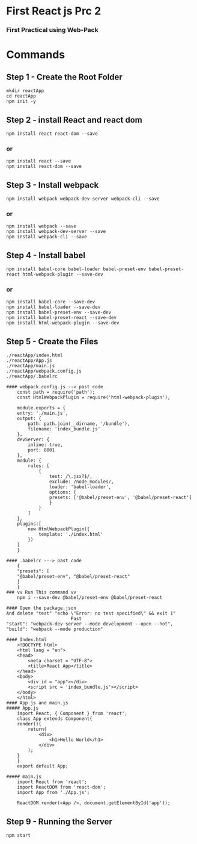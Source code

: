# First React js Prc 2

### First Practical using Web-Pack
# Commands

## Step 1 - Create the Root Folder
    mkdir reactApp
    cd reactApp
    npm init -y

## Step 2 - install React and react dom
    npm install react react-dom --save
### or
    npm install react --save
    npm install react-dom --save

## Step 3 - Install webpack
    npm install webpack webpack-dev-server webpack-cli --save
### or
    npm install webpack --save
    npm install webpack-dev-server --save
    npm install webpack-cli --save

## Step 4 - Install babel
    npm install babel-core babel-loader babel-preset-env babel-preset-react html-webpack-plugin --save-dev
### or 
    npm install babel-core --save-dev
    npm install babel-loader --save-dev
    npm install babel-preset-env --save-dev
    npm install babel-preset-react --save-dev
    npm install html-webpack-plugin --save-dev

## Step 5 - Create the Files
    ./reactApp/index.html
    ./reactApp/App.js
    ./reactApp/main.js
    ./reactApp/webpack.config.js
    ./reactApp/.babelrc

    #### webpack.config.js --> past code
        const path = require('path');
        const HtmlWebpackPlugin = require('html-webpack-plugin');

        module.exports = {
        entry: './main.js',
        output: {
            path: path.join(__dirname, '/bundle'),
            filename: 'index_bundle.js'
        },
        devServer: {
            inline: true,
            port: 8001
        },
        module: {
            rules: [
                {
                    test: /\.jsx?$/,
                    exclude: /node_modules/,
                    loader: 'babel-loader',
                    options: {
                    presets: ['@babel/preset-env', '@babel/preset-react']
                    }
                }
            ]
        },
        plugins:[
            new HtmlWebpackPlugin({
                template: './index.html'
            })
        ]
        }

    #### .babelrc ---> past code
        {
        "presets": [
        "@babel/preset-env", "@babel/preset-react"
        ]
        }
    ### vv Run This command vv
        npm i --save-dev @babel/preset-env @babel/preset-react

    #### Open the package.json 
    And delete "test" "echo \"Error: no test specified\" && exit 1"
                            Past 
    "start": "webpack-dev-server --mode development --open --hot",
    "build": "webpack --mode production"

    #### Index.html
        <!DOCTYPE html>
        <html lang = "en">
        <head>
            <meta charset = "UTF-8">
            <title>React App</title>
        </head>
        <body>
            <div id = "app"></div>
            <script src = 'index_bundle.js'></script>
        </body>
        </html>
    #### App.js and main.js
    ##### App.js
        import React, { Component } from 'react';
        class App extends Component{
        render(){
            return(
                <div>
                    <h1>Hello World</h1>
                </div>
            );
        }
        }
        export default App;
        
    ##### main.js
        import React from 'react';
        import ReactDOM from 'react-dom';
        import App from './App.js';

        ReactDOM.render(<App />, document.getElementById('app'));
    
## Step 9 - Running the Server
    npm start
